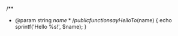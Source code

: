 /**
 * @param string $name
 */
public function sayHelloTo($name)
{
    echo sprintf('Hello %s!', $name);
}
